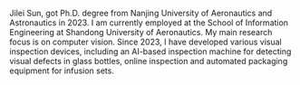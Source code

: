 Jilei Sun, got Ph.D. degree from Nanjing University of Aeronautics and Astronautics in 2023. I am currently employed at the School of Information Engineering at Shandong University of Aeronautics. My main research focus is on computer vision. Since 2023, I have developed various visual inspection devices, including an AI-based inspection machine for detecting visual defects in glass bottles, online inspection and automated packaging equipment for infusion sets.
